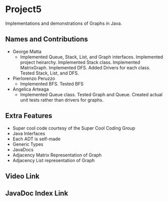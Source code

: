 # Project5
Implementations and demonstrations of Graphs in Java.

## Names and Contributions
- George Matta
    - Implemented Queue, Stack, List, and Graph interfaces. Implemented project heirarchy. Implemented Stack class. Implemented MatrixGraph. Implemented DFS. Added Drivers for each class. Tested Stack, List, and DFS.
- Pierlorenzo Peruzzo
    - Implemented BFS. Tested BFS
- Angelica Arteaga
    - Implemented Queue class. Tested Graph and Queue. Created actual unit tests rather than drivers for graphs.

## Extra Features
- Super cool code courtesy of the Super Cool Coding Group
- Java Interfaces
- Each ADT is self-made
- Generic Types
- JavaDocs
- Adjacency Matrix Representation of Graph
- Adjacency List representation of Graph

## Video Link

## JavaDoc Index Link


